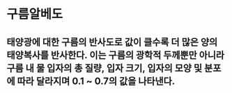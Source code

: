 # 구름알베도
##  태양광에 대한 구름의 반사도로 값이 클수록 더 많은 양의 태양복사를 반사한다. 이는 구름의 광학적 두께뿐만 아니라 구름 내 물 입자의 총 질량, 입자 크기, 입자의 모양 및 분포에 따라 달라지며 0.1 ~ 0.7의 값을 나타낸다.
